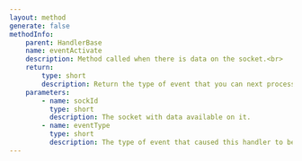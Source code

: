 ```yaml
---
layout: method
generate: false
methodInfo:
    parent: HandlerBase
    name: eventActivate
    description: Method called when there is data on the socket.<br>
    return:
        type: short
        description: Return the type of event that you can next process on this stream- EV_READ or EV_WRITE or (EV_READ | EV_WITE) 
    parameters:
        - name: sockId
          type: short
          description: The socket with data available on it.
        - name: eventType
          type: short
          description: The type of event that caused this handler to be triggered (EV_READ | EV_WRITE)
---
```



